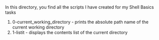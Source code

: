 In this directory, you find all the scripts I have created for my Shell Basics tasks

1. 0-current_working_directory - prints the absolute path name of the current working directory
2. 1-listit - displays the contents list of the current directory

